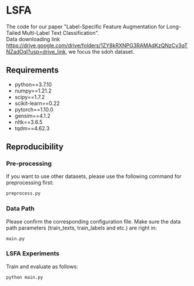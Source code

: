 # LSFA  
The code for our paper "Label-Specific Feature Augmentation for Long-Tailed Multi-Label Text Classification”.   
Data downloading link
https://drive.google.com/drive/folders/1ZY8kRXNPG3RAMAdKzQNzCv3qTNZadOql?usp=drive_link, we focus the sdoh dataset.
## Requirements  
* python==3.7.10
* numpy==1.21.2
* scipy==1.7.2
* scikit-learn==0.22 
* pytorch==1.10.0
* gensim==4.1.2
* nltk==3.6.5
* tqdm==4.62.3

## Reproducibility   
### Pre-processing
If you want to use other datasets, please use the following command for preprocessing first:  
```bash
preprocess.py
```

### Data Path
Please confirm the corresponding configuration file. Make sure the data path parameters (train_texts, train_labels and etc.) are right in:   
```bash
main.py
```

### LSFA Experiments  
Train and evaluate as follows: 
```bash
python main.py 
```
